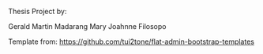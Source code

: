 Thesis Project by:

Gerald Martin Madarang
Mary Joahnne Filosopo


Template from: https://github.com/tui2tone/flat-admin-bootstrap-templates